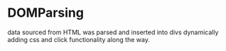 # DOMParsing
data sourced from HTML was parsed and inserted into divs dynamically adding css and click functionality along the way.
